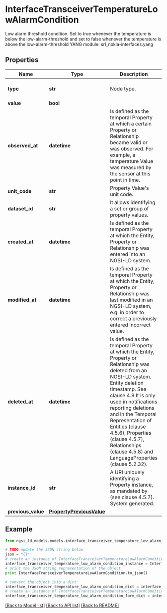 # InterfaceTransceiverTemperatureLowAlarmCondition

Low alarm threshold condition.  Set to true whenever the temperature is below the low-alarm-threshold and set to false whenever the temperature is above the low-alarm-threshold  YANG module: srl_nokia-interfaces.yang 

## Properties

Name | Type | Description | Notes
------------ | ------------- | ------------- | -------------
**type** | **str** | Node type.  | [optional] [default to 'Property']
**value** | **bool** |  | 
**observed_at** | **datetime** | Is defined as the temporal Property at which a certain Property or Relationship became valid or was observed. For example, a temperature Value was measured by the sensor at this point in time.  | [optional] 
**unit_code** | **str** | Property Value&#39;s unit code.  | [optional] 
**dataset_id** | **str** | It allows identifying a set or group of property values.  | [optional] 
**created_at** | **datetime** | Is defined as the temporal Property at which the Entity, Property or Relationship was entered into an NGSI-LD system.  | [optional] [readonly] 
**modified_at** | **datetime** | Is defined as the temporal Property at which the Entity, Property or Relationship was last modified in an NGSI-LD system, e.g. in order to correct a previously entered incorrect value.  | [optional] [readonly] 
**deleted_at** | **datetime** | Is defined as the temporal Property at which the Entity, Property or Relationship was deleted from an NGSI-LD system.  Entity deletion timestamp. See clause 4.8 It is only used in notifications reporting deletions and in the Temporal Representation of Entities (clause 4.5.6), Properties (clause 4.5.7), Relationships (clause 4.5.8) and LanguageProperties (clause 5.2.32).  | [optional] [readonly] 
**instance_id** | **str** | A URI uniquely identifying a Property instance, as mandated by (see clause 4.5.7). System generated.  | [optional] [readonly] 
**previous_value** | [**PropertyPreviousValue**](PropertyPreviousValue.md) |  | [optional] 

## Example

```python
from ngsi_ld_models.models.interface_transceiver_temperature_low_alarm_condition import InterfaceTransceiverTemperatureLowAlarmCondition

# TODO update the JSON string below
json = "{}"
# create an instance of InterfaceTransceiverTemperatureLowAlarmCondition from a JSON string
interface_transceiver_temperature_low_alarm_condition_instance = InterfaceTransceiverTemperatureLowAlarmCondition.from_json(json)
# print the JSON string representation of the object
print InterfaceTransceiverTemperatureLowAlarmCondition.to_json()

# convert the object into a dict
interface_transceiver_temperature_low_alarm_condition_dict = interface_transceiver_temperature_low_alarm_condition_instance.to_dict()
# create an instance of InterfaceTransceiverTemperatureLowAlarmCondition from a dict
interface_transceiver_temperature_low_alarm_condition_form_dict = interface_transceiver_temperature_low_alarm_condition.from_dict(interface_transceiver_temperature_low_alarm_condition_dict)
```
[[Back to Model list]](../README.md#documentation-for-models) [[Back to API list]](../README.md#documentation-for-api-endpoints) [[Back to README]](../README.md)


